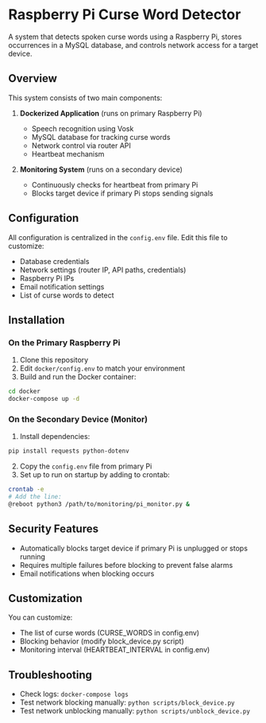 # Raspberry Pi Curse Word Detector

A system that detects spoken curse words using a Raspberry Pi, stores occurrences in a MySQL database, and controls network access for a target device.

## Overview

This system consists of two main components:

1. **Dockerized Application** (runs on primary Raspberry Pi)
   - Speech recognition using Vosk
   - MySQL database for tracking curse words
   - Network control via router API
   - Heartbeat mechanism

2. **Monitoring System** (runs on a secondary device)
   - Continuously checks for heartbeat from primary Pi
   - Blocks target device if primary Pi stops sending signals

## Configuration

All configuration is centralized in the `config.env` file. Edit this file to customize:

- Database credentials
- Network settings (router IP, API paths, credentials)
- Raspberry Pi IPs
- Email notification settings
- List of curse words to detect

## Installation

### On the Primary Raspberry Pi

1. Clone this repository
2. Edit `docker/config.env` to match your environment
3. Build and run the Docker container:

```bash
cd docker
docker-compose up -d
```

### On the Secondary Device (Monitor)

1. Install dependencies:

```bash
pip install requests python-dotenv
```

2. Copy the `config.env` file from primary Pi
3. Set up to run on startup by adding to crontab:

```bash
crontab -e
# Add the line:
@reboot python3 /path/to/monitoring/pi_monitor.py &
```

## Security Features

- Automatically blocks target device if primary Pi is unplugged or stops running
- Requires multiple failures before blocking to prevent false alarms
- Email notifications when blocking occurs

## Customization

You can customize:
- The list of curse words (CURSE_WORDS in config.env)
- Blocking behavior (modify block_device.py script)
- Monitoring interval (HEARTBEAT_INTERVAL in config.env)

## Troubleshooting

- Check logs: `docker-compose logs`
- Test network blocking manually: `python scripts/block_device.py`
- Test network unblocking manually: `python scripts/unblock_device.py`